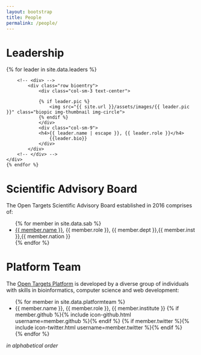 ```yaml
---
layout: bootstrap
title: People
permalink: /people/
---
```


# Leadership

<!-- <ul class="post-list">
    {% for leader in site.data.leaders %}
      <li>
        <h4>
          {{ leader.name | escape }}, {{ leader.role }}
        </h4>
        <div id="left">
         {% if leader.pic %}
      <img src="{{ site.url }}/assets/images/{{ leader.pic }}" height="150" class="biopic">
      {% endif %}
      </div>
      <div id="right">
        {{leader.bio}}
        </div>
      </li>
    {% endfor %}
  </ul> -->

<!-- <ul class="post-list"> -->
<div class="container">
    {% for leader in site.data.leaders %}
    <div>


        <!-- <div> -->
            <div class="row bioentry">
                <div class="col-sm-3 text-center">

                {% if leader.pic %}
                    <img src="{{ site.url }}/assets/images/{{ leader.pic }}" class="biopic img-thumbnail img-circle">
                {% endif %}
                </div>
                <div class="col-sm-9">
                <h4>{{ leader.name | escape }}, {{ leader.role }}</h4>
                    {{leader.bio}}
                </div>
            </div>
        <!-- </div> -->
    </div>
    {% endfor %}
<!-- </ul> --></div>




# Scientific Advisory Board

The Open Targets Scientific Advisory Board established in 2016 comprises of:

<ul>
{% for member in site.data.sab %}
  <li>
      <a href="{{ member.url }}">{{ member.name }}</a>, {{ member.role }}, {{ member.dept }},{{ member.inst }},{{ member.nation }}
  </li>
{% endfor %}
</ul>


# Platform Team

The [Open Targets Platform](https://www.targetvalidation.org) is developed by a diverse group of individuals with skills in bioinformatics, computer science and web development:


<ul>
{% for member in site.data.platformteam %}
  <li>
      {{ member.name }}, {{ member.role }}, {{ member.institute }}
      {% if member.github %}{% include icon-github.html username=member.github %}{% endif %}
      {% if member.twitter %}{% include icon-twitter.html username=member.twitter %}{% endif %}
  </li>
{% endfor %}
</ul>

*in alphabetical order*
